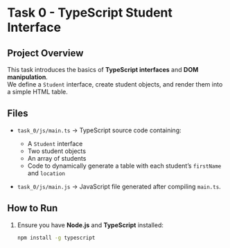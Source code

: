 # Task 0 - TypeScript Student Interface

## Project Overview

This task introduces the basics of **TypeScript interfaces** and **DOM manipulation**.  
We define a `Student` interface, create student objects, and render them into a simple HTML table.

## Files

- `task_0/js/main.ts` → TypeScript source code containing:

  - A `Student` interface
  - Two student objects
  - An array of students
  - Code to dynamically generate a table with each student’s `firstName` and `location`

- `task_0/js/main.js` → JavaScript file generated after compiling `main.ts`.

## How to Run

1. Ensure you have **Node.js** and **TypeScript** installed:
   ```bash
   npm install -g typescript
   ```

